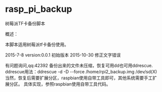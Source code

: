 # rasp_pi_backup

树莓派TF卡备份脚本


概述：

本脚本适用树莓派tf卡备份使用。

2015-7-8 
version:0.0.1
初始版本
2015-10-30
修正文字错误



有问题询问,qq:42392
备份出来的文件未压缩，恢复可用dd也可用ddrescue.
ddrescue用法：ddrescue -d -D --force /home/rpi2_backup.img /dev/sd(X)
当然，恢复后需要扩展分区，raspbian使用自带工具即可，其他系统需要手工扩展分区。
具体实现，参照raspbian使用自带工具代码。
